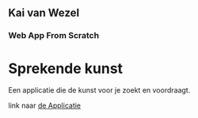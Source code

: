 ## Kai van Wezel

### Web App From Scratch

# Sprekende kunst

Een applicatie die de kunst voor je zoekt en voordraagt.

link naar [de Applicatie](https://kaivwezel.github.io/Sprekende-kunst/)
